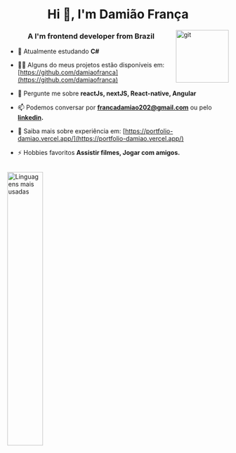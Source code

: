 
<h1 align="center">Hi 👋, I'm Damião França</h1>
<img align="right" src="https://user-images.githubusercontent.com/77007541/187729431-71b0e7f1-0b92-4f58-847f-7b624207f64d.png" alt="git" width="120" height="120" />
<h3 align="center">A I'm frontend developer from Brazil</h3>

- 🌱 Atualmente estudando **C#**

- 👨‍💻 Alguns do meus projetos estão disponíveis em: [https://github.com/damiaofranca](https://github.com/damiaofranca)

- 💬 Pergunte me sobre **reactJs, nextJS, React-native, Angular**

- 📫 Podemos conversar por **francadamiao202@gmail.com** ou pelo **[linkedin](https://linkedin.com/in/damião-frança-a47b20223).**

- 📄 Saiba mais sobre experiência em: [https://portfolio-damiao.vercel.app/](https://portfolio-damiao.vercel.app/)

- ⚡ Hobbies favoritos **Assistir filmes, Jogar com amigos.**

<img style="width:40%;margin:1rem 0 ;" src="https://github-readme-stats.vercel.app/api/top-langs?username=damiaofranca&show_icons=true&locale=pt-br&layout=compact" alt="Linguagens mais usadas" />
</div>
